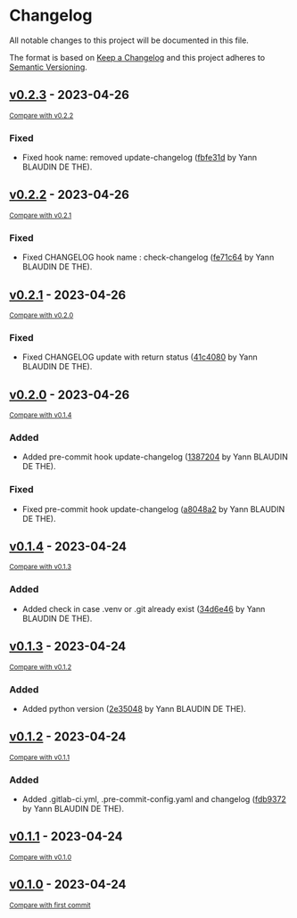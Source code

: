 # Changelog

All notable changes to this project will be documented in this file.

The format is based on [Keep a Changelog](http://keepachangelog.com/en/1.0.0/)
and this project adheres to [Semantic Versioning](http://semver.org/spec/v2.0.0.html).

<!-- insertion marker -->
## [v0.2.3](https://gitlab.com/ydethe/pdm-copier/tags/v0.2.3) - 2023-04-26

<small>[Compare with v0.2.2](https://gitlab.com/ydethe/pdm-copier/compare/v0.2.2...v0.2.3)</small>

### Fixed

- Fixed hook name: removed update-changelog ([fbfe31d](https://gitlab.com/ydethe/pdm-copier/commit/fbfe31d07fece345f58e4f1c0964a8f29935cc8a) by Yann BLAUDIN DE THE).

## [v0.2.2](https://gitlab.com/ydethe/pdm-copier/tags/v0.2.2) - 2023-04-26

<small>[Compare with v0.2.1](https://gitlab.com/ydethe/pdm-copier/compare/v0.2.1...v0.2.2)</small>

### Fixed

- Fixed CHANGELOG hook name : check-changelog ([fe71c64](https://gitlab.com/ydethe/pdm-copier/commit/fe71c64a121d050dd57b935366b38749b9d4a4c1) by Yann BLAUDIN DE THE).

## [v0.2.1](https://gitlab.com/ydethe/pdm-copier/tags/v0.2.1) - 2023-04-26

<small>[Compare with v0.2.0](https://gitlab.com/ydethe/pdm-copier/compare/v0.2.0...v0.2.1)</small>

### Fixed

- Fixed CHANGELOG update with return status ([41c4080](https://gitlab.com/ydethe/pdm-copier/commit/41c408074844366652e0bf1a4af7a22d1d85ccd9) by Yann BLAUDIN DE THE).

## [v0.2.0](https://gitlab.com/ydethe/pdm-copier/tags/v0.2.0) - 2023-04-26

<small>[Compare with v0.1.4](https://gitlab.com/ydethe/pdm-copier/compare/v0.1.4...v0.2.0)</small>

### Added

- Added pre-commit hook update-changelog ([1387204](https://gitlab.com/ydethe/pdm-copier/commit/1387204b002a0c03fecd174ce9fd4cef5db9dcfd) by Yann BLAUDIN DE THE).

### Fixed

- Fixed pre-commit hook update-changelog ([a8048a2](https://gitlab.com/ydethe/pdm-copier/commit/a8048a25bfb16142ba968ebbbe5f91050535fbf7) by Yann BLAUDIN DE THE).

## [v0.1.4](https://gitlab.com/ydethe/pdm-copier/tags/v0.1.4) - 2023-04-24

<small>[Compare with v0.1.3](https://gitlab.com/ydethe/pdm-copier/compare/v0.1.3...v0.1.4)</small>

### Added

- Added check in case .venv or .git already exist ([34d6e46](https://gitlab.com/ydethe/pdm-copier/commit/34d6e46abaab0857ef7f8d745bda584d73b33f9c) by Yann BLAUDIN DE THE).

## [v0.1.3](https://gitlab.com/ydethe/pdm-copier/tags/v0.1.3) - 2023-04-24

<small>[Compare with v0.1.2](https://gitlab.com/ydethe/pdm-copier/compare/v0.1.2...v0.1.3)</small>

### Added

- Added python version ([2e35048](https://gitlab.com/ydethe/pdm-copier/commit/2e35048579beb9d4ed97faf3cf9b05e69372d058) by Yann BLAUDIN DE THE).

## [v0.1.2](https://gitlab.com/ydethe/pdm-copier/tags/v0.1.2) - 2023-04-24

<small>[Compare with v0.1.1](https://gitlab.com/ydethe/pdm-copier/compare/v0.1.1...v0.1.2)</small>

### Added

- Added .gitlab-ci.yml, .pre-commit-config.yaml and changelog ([fdb9372](https://gitlab.com/ydethe/pdm-copier/commit/fdb93727382a46c91070670ad5fb3ac6e60b4587) by Yann BLAUDIN DE THE).

## [v0.1.1](https://gitlab.com/ydethe/pdm-copier/tags/v0.1.1) - 2023-04-24

<small>[Compare with v0.1.0](https://gitlab.com/ydethe/pdm-copier/compare/v0.1.0...v0.1.1)</small>

## [v0.1.0](https://gitlab.com/ydethe/pdm-copier/tags/v0.1.0) - 2023-04-24

<small>[Compare with first commit](https://gitlab.com/ydethe/pdm-copier/compare/bbc7b0da24860e45e30d01ea49f5713b79b4f43e...v0.1.0)</small>

